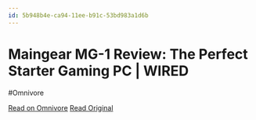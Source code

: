 ```yaml
---
id: 5b948b4e-ca94-11ee-b91c-53bd983a1d6b
---
```


# Maingear MG-1 Review: The Perfect Starter Gaming PC | WIRED
#Omnivore

[Read on Omnivore](https://omnivore.app/me/maingear-mg-1-review-the-perfect-starter-gaming-pc-wired-18da37d2223)
[Read Original](https://www.wired.com/review/maingear-mg-1/)

